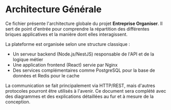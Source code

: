 # Architecture Générale

Ce fichier présente l'architecture globale du projet **Entreprise Organiser**. Il sert de point d'entrée pour comprendre la répartition des différentes briques applicatives et la manière dont elles interagissent.

La plateforme est organisée selon une structure classique :

- Un serveur backend (Node.js/NestJS) responsable de l'API et de la logique métier
- Une application frontend (React) servie par Nginx
- Des services complémentaires comme PostgreSQL pour la base de données et Redis pour le cache

La communication se fait principalement via HTTP/REST, mais d'autres protocoles pourront être utilisés à l'avenir. Ce document sera complété avec des diagrammes et des explications détaillées au fur et à mesure de la conception.
